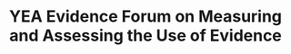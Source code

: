 ---
title: YEA Evidence Forum on Measuring and Assessing the Use of Evidence
year: 2022
description: 
doc-link: assets/resources/OSTP Post Event Write Up FINAL-URBAN.pdf
aria-label: YEA Evidence Forum on Measuring and Assessing the Use of Evidence
content_tags: 
type: pdf
filters: report 2022 year-of-evidence evidence-use
---